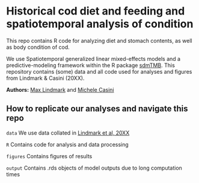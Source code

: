 # Historical cod diet and feeding and spatiotemporal analysis of condition

This repo contains R code for analyzing diet and stomach contents, as well as body condition of cod.

We use Spatiotemporal generalized linear mixed-effects models and a predictive-modeling framework within the R package [sdmTMB](https://github.com/pbs-assess/sdmTMB). This repository contains (some) data and all code used for analyses and figures from Lindmark & Casini (20XX).

**Authors:** [Max Lindmark](https://maxlindmark.netlify.app/) and [Michele Casini](https://www.slu.se/cv/michele-casini/)


## How to replicate our analyses and navigate this repo

`data`
We use data collated in [Lindmark et al, 20XX](https://github.com/maxlindmark/cod_condition)

`R`
Contains code for analysis and data processing

`figures`
Contains figures of results

`output`
Contains .rds objects of model outputs due to long computation times
